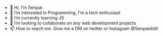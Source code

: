 - 👋 Hi, I’m Senpai
- 👀 I’m interested in Programming, I'm a tech enthusiast
- 🌱 I’m currently learning JS
- 💞️ I’m looking to collaborate on any web development projects
- 📫 How to reach me. Give me a DM on twitter or Instagram
@Senpaididit

<!---
Chriseoluwa/Chriseoluwa is a ✨ special ✨ repository because its `README.md` (this file) appears on your GitHub profile.
You can click the Preview link to take a look at your changes.
--->
